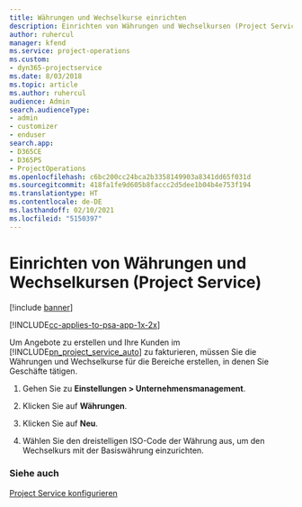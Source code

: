 ```yaml
---
title: Währungen und Wechselkurse einrichten
description: Einrichten von Währungen und Wechselkursen (Project Service)
author: ruhercul
manager: kfend
ms.service: project-operations
ms.custom:
- dyn365-projectservice
ms.date: 8/03/2018
ms.topic: article
ms.author: ruhercul
audience: Admin
search.audienceType:
- admin
- customizer
- enduser
search.app:
- D365CE
- D365PS
- ProjectOperations
ms.openlocfilehash: c6bc200cc24bca2b3358149903a8341dd65f031d
ms.sourcegitcommit: 418fa1fe9d605b8faccc2d5dee1b04b4e753f194
ms.translationtype: HT
ms.contentlocale: de-DE
ms.lasthandoff: 02/10/2021
ms.locfileid: "5150397"
---
```

# <a name="set-up-currencies-and-exchange-rates-project-service"></a>Einrichten von Währungen und Wechselkursen (Project Service)

[!include [banner](../includes/psa-now-project-operations.md)]

[!INCLUDE[cc-applies-to-psa-app-1x-2x](../includes/cc-applies-to-psa-app-1x-2x.md)]

Um Angebote zu erstellen und Ihre Kunden im [!INCLUDE[pn_project_service_auto](../includes/pn-project-service-auto.md)] zu fakturieren, müssen Sie die Währungen und Wechselkurse für die Bereiche erstellen, in denen Sie Geschäfte tätigen.  
  
1.  Gehen Sie zu **Einstellungen > Unternehmensmanagement**.  
  
2.  Klicken Sie auf **Währungen**.  
  
3.  Klicken Sie auf **Neu**.  
  
4.  Wählen Sie den dreistelligen ISO-Code der Währung aus, um den Wechselkurs mit der Basiswährung einzurichten.  
  
### <a name="see-also"></a>Siehe auch  
 [Project Service konfigurieren](../psa/configure.md)
